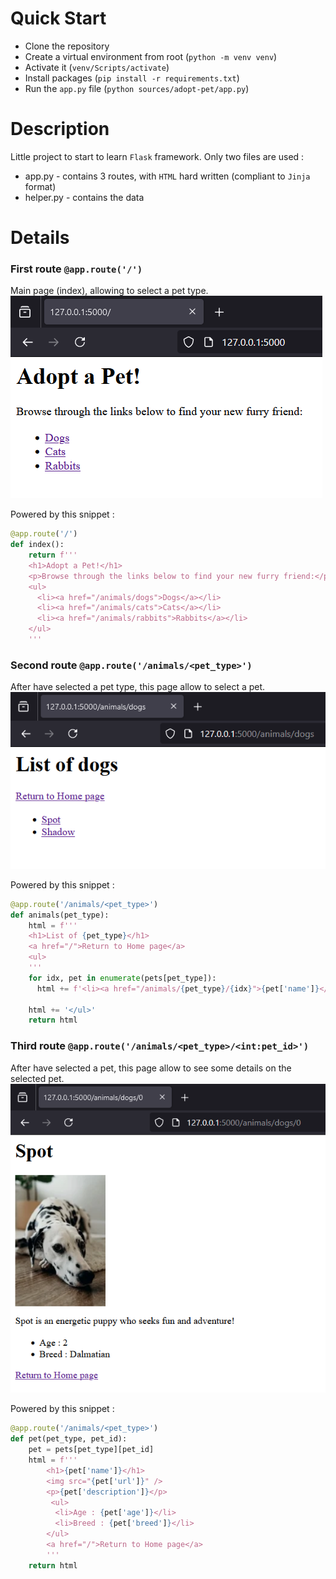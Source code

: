 # Quick Start

* Clone the repository
* Create a virtual environment from root (`python -m venv venv`)
* Activate it (`venv/Scripts/activate`)
* Install packages (`pip install -r requirements.txt`)
* Run the `app.py` file (`python sources/adopt-pet/app.py`)

# Description
Little project to start to learn `Flask` framework.
Only two files are used :
* app.py - contains 3 routes, with `HTML` hard written (compliant to `Jinja` format)
* helper.py - contains the data

# Details
### First route `@app.route('/')`
Main page (index), allowing to select a pet type.  
![](./docs/img/page_index.png)

Powered by this snippet :
```python
@app.route('/')
def index():
    return f'''
    <h1>Adopt a Pet!</h1>
    <p>Browse through the links below to find your new furry friend:</p>
    <ul>
      <li><a href="/animals/dogs">Dogs</a></li>
      <li><a href="/animals/cats">Cats</a></li>
      <li><a href="/animals/rabbits">Rabbits</a></li>
    </ul>
    '''
```

### Second route `@app.route('/animals/<pet_type>')`
After have selected a pet type, this page allow to select a pet. 
![](./docs/img/page_pet_type.png)

Powered by this snippet :
```python
@app.route('/animals/<pet_type>')
def animals(pet_type):
    html = f'''
    <h1>List of {pet_type}</h1>
    <a href="/">Return to Home page</a>
    <ul>
    '''
    for idx, pet in enumerate(pets[pet_type]):
      html += f'<li><a href="/animals/{pet_type}/{idx}">{pet['name']}</a></li>'

    html += '</ul>'
    return html
```

### Third route `@app.route('/animals/<pet_type>/<int:pet_id>')`
After have selected a pet, this page allow to see some details on the selected pet. 
![](./docs/img/page_pet_id.png)

Powered by this snippet :
```python
@app.route('/animals/<pet_type>')
def pet(pet_type, pet_id):
    pet = pets[pet_type][pet_id]
    html = f'''
        <h1>{pet['name']}</h1>
        <img src="{pet['url']}" />
        <p>{pet['description']}</p>
         <ul>
          <li>Age : {pet['age']}</li>
          <li>Breed : {pet['breed']}</li>
        </ul>
        <a href="/">Return to Home page</a>
        '''
    return html
```

